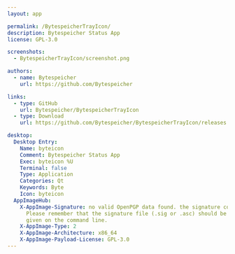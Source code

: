 ```yaml
---
layout: app

permalink: /BytespeicherTrayIcon/
description: Bytespeicher Status App
license: GPL-3.0

screenshots:
  - BytespeicherTrayIcon/screenshot.png

authors:
  - name: Bytespeicher
    url: https://github.com/Bytespeicher

links:
  - type: GitHub
    url: Bytespeicher/BytespeicherTrayIcon
  - type: Download
    url: https://github.com/Bytespeicher/BytespeicherTrayIcon/releases

desktop:
  Desktop Entry:
    Name: byteicon
    Comment: Bytespeicher Status App
    Exec: byteicon %U
    Terminal: false
    Type: Application
    Categories: Qt
    Keywords: Byte
    Icon: byteicon
  AppImageHub:
    X-AppImage-Signature: no valid OpenPGP data found. the signature could not be verified.
      Please remember that the signature file (.sig or .asc) should be the first file
      given on the command line.
    X-AppImage-Type: 2
    X-AppImage-Architecture: x86_64
    X-AppImage-Payload-License: GPL-3.0
---
```

